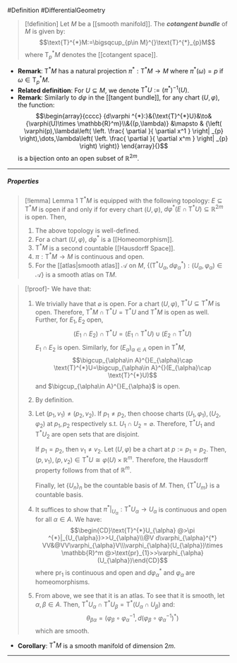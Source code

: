 #Definition #DifferentialGeometry 

> [!definition]
> Let $M$ be a [[smooth manifold]]. The ***cotangent bundle*** of $M$ is given by: $$\text{T}^{*}M:=\bigsqcup_{p\in M}^{}\text{T}^{*}_{p}M$$where $\text{T}_{p}^{*}M$ denotes the [[cotangent space]].
- **Remark**: $\text{T}^{*}M$ has a natural projection $\pi ^{*}:\text{T}^{*}M\to M$ where $\pi ^{*}(\omega)=p$ if $\omega\in \text{T}^{*}_{p}M$.
- **Related definition**: For $U\subseteq M$, we denote $\text{T}^{*}U:=(\pi ^{*})^{-1}(U)$.
- **Remark**: Similarly to $d\varphi$ in the [[tangent bundle]], for any chart $(U,\varphi)$, the function: $$\begin{array}{cccc} {d\varphi ^{*}:}&{\text{T}^{*}U}&\to&{\varphi(U)\times \mathbb{R}^m}\\&{(p,\lambda)} &\mapsto & {\left( \varphi(p),\lambda\left( \left.  \frac{ \partial  }{ \partial x^1 } \right| _{p} \right),\dots,\lambda\left( \left.  \frac{ \partial  }{ \partial x^m } \right| _{p} \right) \right)} \end{array}{}$$is a bijection onto an open subset of $\mathbb{R}^{2m}$.
---
##### Properties
> [!lemma] Lemma 1
> $\text{T}^{*}M$ is equipped with the following topology: $E\subseteq \text{T}^{*}M$ is open if and only if for every chart $(U,\varphi)$, $d\varphi ^{*}(E\cap \text{T}^{*}U)\subseteq \mathbb{R}^{2m}$ is open. Then, 
> 1. The above topology is well-defined.
> 2. For a chart $(U,\varphi)$, $d\varphi ^{*}$ is a [[Homeomorphism]].
> 3. $\text{T}^{*}M$ is a second countable [[Hausdorff Space]].
> 5. $\pi:\text{T}^{*}M\to M$ is continuous and open.
> 6. For the [[atlas|smooth atlas]] $\mathcal{A}$ on $M$, $\{ (\text{T}^{*}U_{\alpha},d\varphi_{\alpha}^{*}):(U_{\alpha},\varphi_{\alpha})\in \mathcal{A} \}$ is a smooth atlas on $\text{T}M$.

> [!proof]-
> We have that:
> 1. We trivially have that $\varnothing$ is open. For a chart $(U,\varphi)$, $\text{T}^{*}U\subseteq \text{T}^{*}M$ is open. Therefore, $\text{T}^{*}M\cap \text{T}^{*}U=\text{T}^{*}U$ and $\text{T}^{*}M$ is open as well. Further, for $E_{1},E_{2}$ open, $$(E_{1}\cap E_{2})\cap \text{T}^{*}U=(E_{1}\cap \text{T}^{*}U)\cup(E_{2}\cap \text{T}^{*}U)$$$E_{1}\cap E_{2}$ is open. Similarly, for $(E_{\alpha})_{\alpha\in A}$ open in $\text{T}^{*}M$, $$\bigcup_{\alpha\in A}^{}E_{\alpha}\cap \text{T}^{*}U=\bigcup_{\alpha\in A}^{}(E_{\alpha}\cap \text{T}^{*}U)$$ and $\bigcup_{\alpha\in A}^{}E_{\alpha}$ is open.
> 2. By definition.
> 3. Let $(p_{1},v_{1})\neq(p_{2},v_{2})$. If $p_{1}\neq p_{2}$, then choose charts $(U_{1},\varphi_{1}),(U_{2},\varphi_{2})$ at $p_{1},p_{2}$ respectively s.t. $U_{1}\cap U_{2}=\varnothing$. Therefore, $\text{T}^{*}U_{1}$ and $\text{T}^{*}U_{2}$ are open sets that are disjoint. 
>    
>    If $p_{1}=p_{2}$, then $v_{1}\neq v_{2}$. Let $(U,\varphi)$ be a chart at $p:=p_{1}=p_{2}$. Then, $(p,v_{1}),(p,v_{2})\in \text{T}^{*}U\cong \varphi(U)\times \mathbb{R}^m$. Therefore, the Hausdorff property follows from that of $\mathbb{R}^m$.
>    
>    Finally, let $\{ U_{n} \}_{n}$ be the countable basis of $M$. Then, $\{ \text{T}^{*}U_{m} \}$ is a countable basis. 
> 4. It suffices to show that $\pi ^{*}|_{U_{\alpha}}:\text{T}^{*}U_{\alpha}\to U_{\alpha}$ is continuous and open for all $\alpha\in A$. We have: $$\begin{CD}\text{T}^{*}U_{\alpha} @>\pi ^{*}|_{U_{\alpha}}>>U_{\alpha}\\@V d\varphi_{\alpha}^{*} VV&@VV\varphi_{\alpha}V\\\varphi_{\alpha}(U_{\alpha})\times \mathbb{R}^m @>\text{pr}_{1}>>\varphi_{\alpha}(U_{\alpha})\end{CD}$$where $\text{pr}_{1}$ is continuous and open and $d\varphi_{\alpha}^{*}$ and $\varphi_{\alpha}$ are homeomorphisms.
> 5. From above, we see that it is an atlas. To see that it is smooth, let $\alpha,\beta\in A$. Then, 
>$\text{T}^{*}U_{\alpha}\cap \text{T}^{*}U_{\beta}=\text{T}^{*}(U_{\alpha}\cap U_{\beta})$ and: $$\theta_{\beta\alpha}=(\varphi_{\beta}\circ \varphi_{\alpha}^{-1},d(\varphi_{\beta}\circ \varphi_{\alpha}^{-1})^{*})$$which are smooth.
- **Corollary**: $\text{T}^{*}M$ is a smooth manifold of dimension $2m$.
---